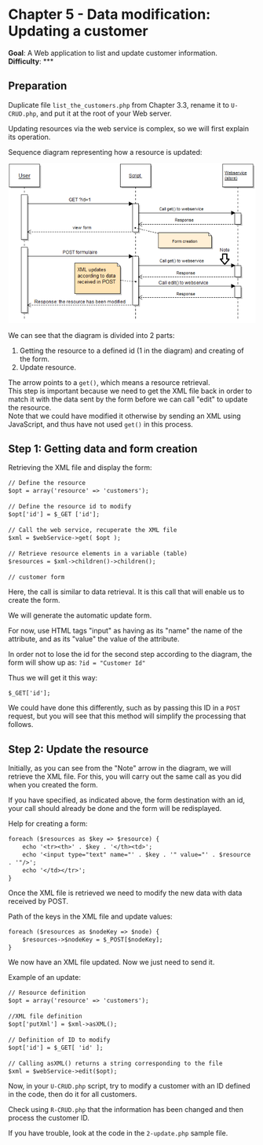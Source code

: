# Chapter 5 - Data modification: Updating a customer

**Goal**: A Web application to list and update customer information.\
**Difficulty**: \*\*\*

## Preparation <a href="#chapter5-datamodification-updatingacustomer-preparation" id="chapter5-datamodification-updatingacustomer-preparation"></a>

Duplicate file `list_the_customers.php` from Chapter 3.3, rename it to `U-CRUD.php`, and put it at the root of your Web server.

Updating resources via the web service is complex, so we will first explain its operation.

Sequence diagram representing how a resource is updated:

![](../../../../../.gitbook/assets/11469135.png)

We can see that the diagram is divided into 2 parts:

1. Getting the resource to a defined id (1 in the diagram) and creating of the form.
2. Update resource.

The arrow points to a `get()`, which means a resource retrieval.\
&#x20;This step is important because we need to get the XML file back in order to match it with the data sent by the form before we can call "edit" to update the resource.\
&#x20;Note that we could have modified it otherwise by sending an XML using JavaScript, and thus have not used `get()` in this process.

## Step 1: Getting data and form creation <a href="#chapter5-datamodification-updatingacustomer-step1-gettingdataandformcreation" id="chapter5-datamodification-updatingacustomer-step1-gettingdataandformcreation"></a>

Retrieving the XML file and display the form:

```
// Define the resource
$opt = array('resource' => 'customers');

// Define the resource id to modify
$opt['id'] = $_GET ['id'];

// Call the web service, recuperate the XML file
$xml = $webService->get( $opt );

// Retrieve resource elements in a variable (table)
$resources = $xml->children()->children();

// customer form
```

Here, the call is similar to data retrieval. It is this call that will enable us to create the form.

We will generate the automatic update form.

For now, use HTML tags "input" as having as its "name" the name of the attribute, and as its "value" the value of the attribute.

In order not to lose the id for the second step according to the diagram, the form will show up as: `?id = "Customer Id"`

Thus we will get it this way:

```
$_GET['id'];
```

We could have done this differently, such as by passing this ID in a `POST` request, but you will see that this method will simplify the processing that follows.

## Step 2: Update the resource <a href="#chapter5-datamodification-updatingacustomer-step2-updatetheresource" id="chapter5-datamodification-updatingacustomer-step2-updatetheresource"></a>

Initially, as you can see from the "Note" arrow in the diagram, we will retrieve the XML file. For this, you will carry out the same call as you did when you created the form.

If you have specified, as indicated above, the form destination with an id, your call should already be done and the form will be redisplayed.

Help for creating a form:

```
foreach ($resources as $key => $resource) {
	echo '<tr><th>' . $key . '</th><td>';
	echo '<input type="text" name="' . $key . '" value="' . $resource . '"/>';
	echo '</td></tr>';
}
```

Once the XML file is retrieved we need to modify the new data with data received by POST.

Path of the keys in the XML file and update values:

```
foreach ($resources as $nodeKey => $node) {
	$resources->$nodeKey = $_POST[$nodeKey];
}
```

We now have an XML file updated. Now we just need to send it.

Example of an update:

```
// Resource definition
$opt = array('resource' => 'customers'); 

//XML file definition
$opt['putXml'] = $xml->asXML();

// Definition of ID to modify 
$opt['id'] = $_GET[ 'id' ]; 

// Calling asXML() returns a string corresponding to the file
$xml = $webService->edit($opt);
```

Now, in your `U-CRUD.php` script, try to modify a customer with an ID defined in the code, then do it for all customers.

Check using `R-CRUD.php` that the information has been changed and then process the customer ID.

If you have trouble, look at the code in the `2-update.php` sample file.
